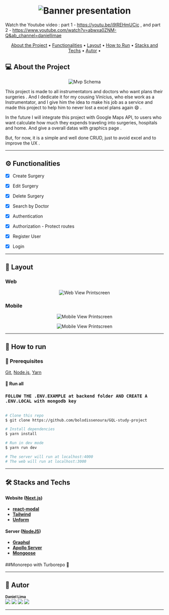 <h1 align="center">
    <img alt="Banner presentation" title="#bannerimg" src="https://cdn.discordapp.com/attachments/1082297301072105544/1082442318713475142/wpp.png" />
</h1>

Watch the Youtube video : part 1 - https://youtu.be/i9lREHmUCic , and part 2 - https://www.youtube.com/watch?v=abwxa0ZNM-Q&ab_channel=daniellimae

<p align="center">
 <a href="#-sobre-o-projeto">About the Project</a> •
 <a href="#-funcionalidades">Functionalities</a> •
 <a href="#-layout">Layout</a> • 
 <a href="#-como-executar-o-projeto">How to Run</a> • 
 <a href="#-tecnologias">Stacks and Techs</a> • 
 <a href="#-autor">Autor</a> • 
</p>

## 💻 About the Project



<p align="center">
    <img alt="Mvp Schema" title="#bannerimg" src="https://cdn.discordapp.com/attachments/1082297301072105544/1082442485609013338/MVP.png" />
</p>

<p>This project is made to all instrumentators and doctors who want plans their surgeries . And I dedicate it for my cousing Vinícius, who else work as a Instrumentator, and I give him the idea to make his job as a service and made this project to help him to never lost a excel plans again 😄 .</p>
<p>In the future I will integrate this project with Google Maps API, to users who want calculate how much they expends traveling into surgeries, hospitals and home. And give a overall datas with graphics page .</p>

<p>But, for now, it is a simple and well done CRUD, just to avoid excel and to improve the UX .</p>

---

## ⚙️ Functionalities

- [x] Create Surgery
- [x] Edit Surgery
- [x] Delete Surgery
- [x] Search by Doctor

- [x] Authentication
- [x] Authorization - Protect routes
- [x] Register User
- [x] Login

---

## 🎨 Layout

### Web

<p align="center" style="display: flex; align-items: flex-start; justify-content: center;">
  <img alt="Web View Printscreen" title="#bannerimg" src="https://cdn.discordapp.com/attachments/1082297301072105544/1082442318914797568/image_15.png" />
  
</p>

### Mobile

<p align="center" style="display: flex; align-items: flex-start; justify-content: center;">
  <img alt="Mobile View Printscreen" title="#bannerimg" src="https://cdn.discordapp.com/attachments/1082297301072105544/1082442319317454899/image_16.png" />
  
</p>

<p align="center" style="display: flex; align-items: flex-start; justify-content: center;">
  <img alt="Mobile View Printscreen" title="#bannerimg" src="https://cdn.discordapp.com/attachments/1082297301072105544/1082442319086760006/image_17.png" />
  
</p>

---

## 🚀 How to run

### 🧶 Prerequisites

[Git](https://git-scm.com), [Node.js](https://nodejs.org/en/), [Yarn](https://yarnpkg.com/)

#### 🎲 Run all 

### `FOLLOW THE .ENV.EXAMPLE at backend folder AND CREATE A .ENV.LOCAL with mongodb key`

```bash

# Clone this repo
$ git clone https://github.com/bolodissenoura/GQL-study-project

# Install dependencies
$ yarn install

# Run in dev mode
$ yarn run dev

# The server will run at localhost:4000
# The web will run at localhost:3000

```


---

## 🛠 Stacks and Techs


#### **Website** ([Next.js](https://nextjs.org/))

- **[react-modal](https://www.npmjs.com/package/react-modal)**
- **[Tailwind](https://tailwindcss.com/)**
- **[Unform](https://github.com/unform/unform)**

#### [](https://github.com/tgmarinho/Ecoleta#server-nodejs--typescript)**Server** ([NodeJS](https://nodejs.org/en/))

- **[Graphql](https://graphql.org/)**
- **[Apollo Server](https://www.apollographql.com/docs/apollo-server/)**
- **[Mongoose](https://mongoosejs.com/)**

#### [](https://github.com/tgmarinho/Ecoleta#utilit%C3%A1rios)

##Monorepo with Turborepo 🚀

---

## 🦸 Autor

<sub><b>Daniel Lima</b></sub>
<br />
<a href="https://instagram.com/daniellimae" target="_blank"><img src="https://img.shields.io/badge/-Instagram-%23E4405F?style=for-the-badge&logo=instagram&logoColor=white" target="_blank"></a>
 	<a href="https://www.twitch.tv/bolodissenouraa" target="_blank"><img src="https://img.shields.io/badge/Twitch-9146FF?style=for-the-badge&logo=twitch&logoColor=white" target="_blank"></a>
 <a href="https://discord.gg/pDbY76q8Qf" target="_blank"><img src="https://img.shields.io/badge/Discord-7289DA?style=for-the-badge&logo=discord&logoColor=white" target="_blank"></a> 
  <a href="https://www.linkedin.com/in/daniel-alves-lima-b53090200/" target="_blank"><img src="https://img.shields.io/badge/-LinkedIn-%230077B5?style=for-the-badge&logo=linkedin&logoColor=white" target="_blank"></a> 


---
